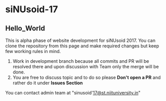 # siNUsoid-17

## Hello_World




This is alpha phase of website development for siNUsoid 2017. You can clone the repository from this page and make required changes but keep few working rules in mind.

1. Work in development branch because all commits and PR will be resolved there and upon discussion with Team only the merge will be done.
2. You are free to discuss topic and to do so please **Don't open a PR** and rather do it under **Issues Section**

You can contact admin team at "sinusoid'17@st.niituniversity.in"
